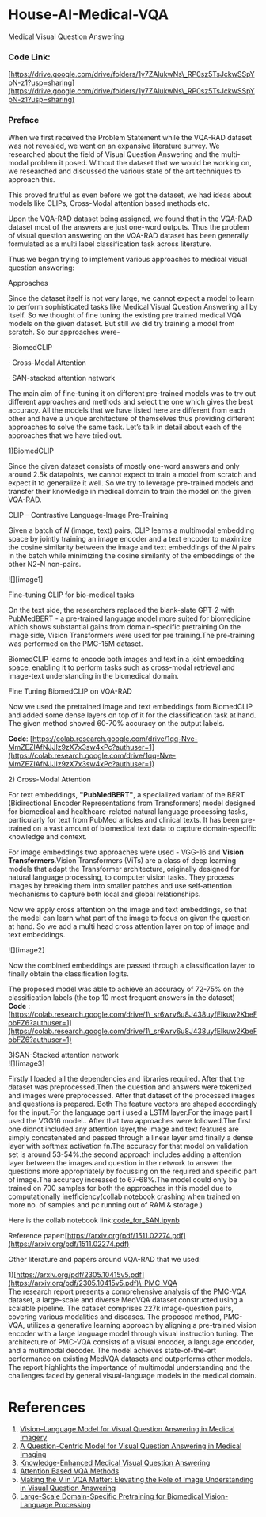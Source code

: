 ﻿# House-AI-Medical-VQA
Medical Visual Question Answering

### Code Link:

[https://drive.google.com/drive/folders/1y7ZAlukwNs\_RP0sz5TsJckwSSpYpN-z1?usp=sharing](https://drive.google.com/drive/folders/1y7ZAlukwNs\_RP0sz5TsJckwSSpYpN-z1?usp=sharing)

### Preface

When we first received the Problem Statement while the VQA-RAD dataset was not revealed, we went on an expansive literature survey. We researched about the field of Visual Question Answering and the multi-modal problem it posed. Without the dataset that we would be working on, we researched and discussed the various state of the art techniques to approach this. 

This proved fruitful as even before we got the dataset, we had ideas about models like CLIPs, Cross-Modal attention based methods etc. 

Upon the VQA-RAD dataset being assigned, we found that in the VQA-RAD dataset most of the answers are just one-word outputs. Thus the problem of visual question answering on the VQA-RAD dataset has been generally formulated as a multi label classification task across literature. 

Thus we began trying to implement various approaches to medical visual question answering:

Approaches

Since the dataset itself is not very large, we cannot expect a model to learn to perform sophisticated tasks like Medical Visual Question Answering all by itself. So we thought of fine tuning the existing pre trained medical VQA models on the given dataset. But still we did try training a model from scratch. So our approaches were-

·        BiomedCLIP

·        Cross-Modal Attention

·        SAN-stacked attention network

The main aim of fine-tuning it on different pre-trained models was to try out different approaches and methods and select the one which gives the best accuracy. All the models that we have listed here are different from each other and have a unique architecture of themselves thus providing different approaches to solve the same task. Let’s talk in detail about each of the approaches that we have tried out.

1)BiomedCLIP

Since the given dataset consists of mostly one-word answers and only around 2.5k datapoints, we cannot expect to train a model from scratch and expect it to generalize it well. So we try to leverage pre-trained models and transfer their knowledge in medical domain to train the model on the given VQA-RAD. 

CLIP – Contrastive Language-Image Pre-Training

Given a batch of *N* (image, text) pairs, CLIP learns a multimodal embedding space by jointly training an image encoder and a text encoder to maximize the cosine similarity between the image and text embeddings of the *N* pairs in the batch while minimizing the cosine similarity of the embeddings of the other N2-N non-pairs.

 

 ![][image1]

Fine-tuning CLIP for bio-medical tasks

On the text side, the researchers replaced the blank-slate GPT-2 with PubMedBERT \- a pre-trained language model more suited for biomedicine which shows substantial gains from domain-specific pretraining.On the image side, Vision Transformers were used for pre training.The pre-training was performed on the PMC-15M dataset.

BiomedCLIP learns to encode both images and text in a joint embedding space, enabling it to perform tasks such as cross-modal retrieval and image-text understanding in the biomedical domain.

Fine Tuning BiomedCLIP on VQA-RAD

Now we used the pretrained image and text embeddings from BiomedCLIP and added some dense layers on top of it for the classification task at hand. The given method showed 60-70% accuracy on the output labels.

**Code**: [https://colab.research.google.com/drive/1qq-Nve-MmZEZIAfNJJlz9zX7x3sw4xPc?authuser=1](https://colab.research.google.com/drive/1qq-Nve-MmZEZIAfNJJlz9zX7x3sw4xPc?authuser=1)

2\) Cross-Modal Attention

For text embeddings, **"PubMedBERT"**, a specialized variant of the BERT (Bidirectional Encoder Representations from Transformers) model designed for biomedical and healthcare-related natural language processing tasks, particularly for text from PubMed articles and clinical texts. It has been pre-trained on a vast amount of biomedical text data to capture domain-specific knowledge and context.

For image embeddings two approaches were used \- VGG-16 and **Vision Transformers**.Vision Transformers (ViTs) are a class of deep learning models that adapt the Transformer architecture, originally designed for natural language processing, to computer vision tasks. They process images by breaking them into smaller patches and use self-attention mechanisms to capture both local and global relationships.

Now we apply cross attention on the image and text embeddings, so that the model can learn what part of the image to focus on given the question at hand. So we add a multi head cross attention layer on top of image and text embeddings.

![][image2]

 Now the combined embeddings are passed through a classification layer to finally obtain the classification logits.

The proposed model was able to achieve an accuracy of 72-75% on the classification labels (the top 10 most frequent answers in the dataset)  
**Code** :  [https://colab.research.google.com/drive/1\_sr6wrv6u8J438uyfElkuw2KbeFobFZ6?authuser=1](https://colab.research.google.com/drive/1\_sr6wrv6u8J438uyfElkuw2KbeFobFZ6?authuser=1)

3)SAN-Stacked attention network  
![][image3]

Firstly I loaded all the dependencies and libraries required. After that the dataset was preprocessed.Then the question and answers were tokenized and images were preprocessed. After that dataset of the processed images and questions is prepared. Both The feature vectors are shaped accordingly for the input.For the language part i used a LSTM layer.For the image part I used the VGG16 model.. After that two approaches were followed.The first one didnot included any attention layer,the image and text features are simply concatenated and passed through a linear layer amd finally a dense layer with softmax activation fn.The accuracy for that model on validation set is around 53-54%.the second approach includes adding a attention layer between the images and question in the network to answer the questions more appropriately by focussing on the required and specific part of image.The accuracy increased to 67-68%.The model could only be trained on 700 samples for both the approaches in this model due to computationally inefficiency(collab notebook crashing when trained on more no. of samples and pc running out of RAM & storage.)

Here is the collab notebook link:[code\_for\_SAN.ipynb](https://colab.research.google.com/drive/13FHfppanSsYCDqkUBaszxDZe19hJPVVa?usp=sharing)

Reference paper:[https://arxiv.org/pdf/1511.02274.pdf](https://arxiv.org/pdf/1511.02274.pdf)

Other literature and papers around VQA-RAD that we used:

1\)[https://arxiv.org/pdf/2305.10415v5.pdf](https://arxiv.org/pdf/2305.10415v5.pdf)\-PMC-VQA  
The research report presents a comprehensive analysis of the PMC-VQA dataset, a large-scale and diverse MedVQA dataset constructed using a scalable pipeline. The dataset comprises 227k image-question pairs, covering various modalities and diseases. The proposed method, PMC-VQA, utilizes a generative learning approach by aligning a pre-trained vision encoder with a large language model through visual instruction tuning. The architecture of PMC-VQA consists of a visual encoder, a language encoder, and a multimodal decoder. The model achieves state-of-the-art performance on existing MedVQA datasets and outperforms other models. The report highlights the importance of multimodal understanding and the challenges faced by general visual-language models in the medical domain.	

# References

1. [Vision–Language Model for Visual Question Answering in Medical Imagery](https://www.mdpi.com/2306-5354/10/3/380)  
2. [A Question-Centric Model for Visual Question Answering in Medical Imaging](https://arxiv.org/pdf/2003.08760.pdf)  
3. [Knowledge-Enhanced Medical Visual Question Answering](https://link.springer.com/chapter/10.1007/978-981-99-1354-1\_1)  
4. [Attention Based VQA Methods](https://www.cs.princeton.edu/courses/archive/spring18/cos598B/public/outline/Attention%20Based%20VQA%20Method.pdf)  
5. [Making the V in VQA Matter: Elevating the Role of Image Understanding in Visual Question Answering](https://arxiv.org/pdf/1612.00837.pdf)	  
6. [Large-Scale Domain-Specific Pretraining for Biomedical Vision-Language Processing](https://arxiv.org/abs/2303.00915)
